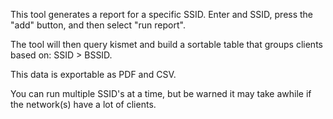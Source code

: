 This tool generates a report for a specific SSID. Enter and SSID, press the "add" button, and then select "run report".

The tool will then query kismet and build a sortable table that groups clients based on: SSID > BSSID.

This data is exportable as PDF and CSV.

You can run multiple SSID's at a time, but be warned it may take awhile if the network(s) have a lot of clients.
